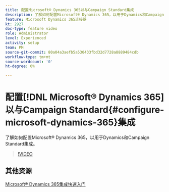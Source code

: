 ```yaml
---
title: 配置Microsoft® Dynamics 365以与Campaign Standard集成
description: 了解如何配置Microsoft® Dynamics 365，以用于Dynamics和Campaign Standard集成。
feature: Microsoft Dynamics 365连接器
kt: 2927
doc-type: feature video
role: Administrator
level: Experienced
activity: setup
team: PM
source-git-commit: 80a04a3aefb5a530433fbd32d7728a8889484cdb
workflow-type: tm+mt
source-wordcount: '0'
ht-degree: 0%

---
```



# 配置[!DNL Microsoft® Dynamics 365]以与Campaign Standard{#configure-microsoft-dynamics-365}集成

了解如何配置Microsoft® Dynamics 365，以用于Dynamics和Campaign Standard集成。

>[!VIDEO](https://video.tv.adobe.com/v/27637?quality=12)

## 其他资源

[Microsoft® Dynamics 365集成快速入门](https://experienceleague.adobe.com/docs/campaign-standard/using/integrating-with-adobe-cloud/campaign-and-microsoft-dynamics-365/d365-acs-get-started.html)

